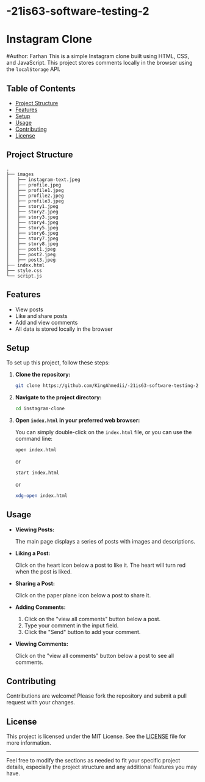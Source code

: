 # -21is63-software-testing-2
# Instagram Clone
#Author: Farhan
This is a simple Instagram clone built using HTML, CSS, and JavaScript. This project stores comments locally in the browser using the `localStorage` API.

## Table of Contents

- [Project Structure](#project-structure)
- [Features](#features)
- [Setup](#setup)
- [Usage](#usage)
- [Contributing](#contributing)
- [License](#license)

## Project Structure

```
.
├── images
│   ├── instagram-text.jpeg
│   ├── profile.jpeg
│   ├── profile1.jpeg
│   ├── profile2.jpeg
│   ├── profile3.jpeg
│   ├── story1.jpeg
│   ├── story2.jpeg
│   ├── story3.jpeg
│   ├── story4.jpeg
│   ├── story5.jpeg
│   ├── story6.jpeg
│   ├── story7.jpeg
│   ├── story8.jpeg
│   ├── post1.jpeg
│   ├── post2.jpeg
│   ├── post3.jpeg
├── index.html
├── style.css
└── script.js
```

## Features

- View posts
- Like and share posts
- Add and view comments
- All data is stored locally in the browser

## Setup

To set up this project, follow these steps:

1. **Clone the repository:**

   ```sh
   git clone https://github.com/KingAhmedii/-21is63-software-testing-2
   ```

2. **Navigate to the project directory:**

   ```sh
   cd instagram-clone
   ```

3. **Open `index.html` in your preferred web browser:**

   You can simply double-click on the `index.html` file, or you can use the command line:

   ```sh
   open index.html
   ```

   or

   ```sh
   start index.html
   ```

   or

   ```sh
   xdg-open index.html
   ```

## Usage

- **Viewing Posts:**

  The main page displays a series of posts with images and descriptions.

- **Liking a Post:**

  Click on the heart icon below a post to like it. The heart will turn red when the post is liked.

- **Sharing a Post:**

  Click on the paper plane icon below a post to share it.

- **Adding Comments:**

  1. Click on the "view all comments" button below a post.
  2. Type your comment in the input field.
  3. Click the "Send" button to add your comment.

- **Viewing Comments:**

  Click on the "view all comments" button below a post to see all comments.

## Contributing

Contributions are welcome! Please fork the repository and submit a pull request with your changes.

## License

This project is licensed under the MIT License. See the [LICENSE](LICENSE) file for more information.

---

Feel free to modify the sections as needed to fit your specific project details, especially the project structure and any additional features you may have.
